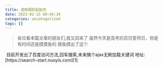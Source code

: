 ```yaml
---
title: 诺依阁的起始页
date: 2023-02-15 00:45:34
categories: uncategorized
tags: []
---
```


>各位看本篇文章的朋友们,我又回来了
虽然今天是高考的百日誓师日，但是有时间还是摸摸鱼的
摸鱼摸出了这个
<img src="https://io.nuoyis.net/typecho/uploads/2023/02/20230216130428212.jpeg" alt="" />
目前开发出了百度访问方法,回车搜索,未来搞个ajax无刷加载关键词
地址:[https://search-start.nuoyis.com][1]

[1]: https://search-start.nuoyis.com
